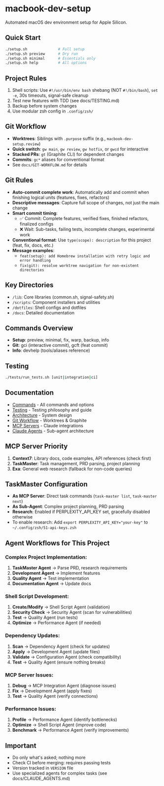 # macbook-dev-setup

Automated macOS dev environment setup for Apple Silicon.

## Quick Start
```bash
./setup.sh              # Full setup
./setup.sh preview      # Dry run
./setup.sh minimal      # Essentials only
./setup.sh help         # All options
```

## Project Rules
1. Shell scripts: Use `#!/usr/bin/env bash` shebang (NOT `#!/bin/bash`), `set -e`, 30s timeouts, signal-safe cleanup
2. Test new features with TDD (see docs/TESTING.md)
3. Backup before system changes
4. Use modular zsh config in `.config/zsh/`

## Git Workflow
- **Worktrees**: Siblings with `.purpose` suffix (e.g., `macbook-dev-setup.review`)
- **Quick switch**: `gw main`, `gw review`, `gw hotfix`, or `gwcd` for interactive
- **Stacked PRs**: `gt` (Graphite CLI) for dependent changes
- **Commits**: `gc*` aliases for conventional format
- See `docs/GIT-WORKFLOW.md` for details

## Git Rules
- **Auto-commit complete work**: Automatically add and commit when finishing logical units (features, fixes, refactors)
- **Descriptive messages**: Capture full scope of changes, not just the main change
- **Smart commit timing**: 
  - ✅ Commit: Complete features, verified fixes, finished refactors, finalized configs
  - ❌ Wait: Sub-tasks, failing tests, incomplete changes, experimental work
- **Conventional format**: Use `type(scope): description` for this project (feat, fix, docs, etc.)
- **Message examples**:
  - `feat(setup): add Homebrew installation with retry logic and error handling`
  - `fix(git): resolve worktree navigation for non-existent directories`

## Key Directories
- `/lib`: Core libraries (common.sh, signal-safety.sh)
- `/scripts`: Component installers and utilities
- `/dotfiles`: Shell configs and dotfiles
- `/docs`: Detailed documentation

## Commands Overview
- **Setup**: preview, minimal, fix, warp, backup, info
- **Git**: gci (interactive commit), gcft (feat commit)
- **Info**: devhelp (tools/aliases reference)

## Testing
```bash
./tests/run_tests.sh [unit|integration|ci]
```

## Documentation
- [Commands](docs/COMMANDS.md) - All commands and options
- [Testing](docs/TESTING.md) - Testing philosophy and guide
- [Architecture](docs/architecture.md) - System design
- [Git Workflow](docs/GIT-WORKFLOW.md) - Worktrees & Graphite
- [MCP Servers](docs/MCP_SERVERS.md) - Claude integrations
- [Claude Agents](docs/CLAUDE_AGENTS.md) - Sub-agent architecture

## MCP Server Priority
1. **Context7**: Library docs, code examples, API references (check first)
2. **TaskMaster**: Task management, PRD parsing, project planning
3. **Exa**: General web research (fallback for non-code queries)

## TaskMaster Configuration
- **As MCP Server**: Direct task commands (`task-master list`, `task-master next`)
- **As Sub-Agent**: Complex project planning, PRD parsing
- **Research**: Enabled if PERPLEXITY_API_KEY set, gracefully disabled otherwise
- To enable research: Add `export PERPLEXITY_API_KEY="your-key"` to `~/.config/zsh/51-api-keys.zsh`

## Agent Workflows for This Project

### Complex Project Implementation:
1. **TaskMaster Agent** → Parse PRD, research requirements
2. **Development Agent** → Implement features
3. **Quality Agent** → Test implementation
4. **Documentation Agent** → Update docs

### Shell Script Development:
1. **Create/Modify** → Shell Script Agent (validation)
2. **Security Check** → Security Agent (scan for vulnerabilities)  
3. **Test** → Quality Agent (run tests)
4. **Optimize** → Performance Agent (if needed)

### Dependency Updates:
1. **Scan** → Dependency Agent (check for updates)
2. **Apply** → Development Agent (update files)
3. **Validate** → Configuration Agent (check compatibility)
4. **Test** → Quality Agent (ensure nothing breaks)

### MCP Server Issues:
1. **Debug** → MCP Integration Agent (diagnose issues)
2. **Fix** → Development Agent (apply fixes)
3. **Test** → Quality Agent (verify connections)

### Performance Issues:
1. **Profile** → Performance Agent (identify bottlenecks)
2. **Optimize** → Shell Script Agent (improve code)
3. **Benchmark** → Performance Agent (verify improvements)

## Important
- Do only what's asked; nothing more
- Check CI before merging: requires passing tests
- Version tracked in `VERSION` file
- Use specialized agents for complex tasks (see docs/CLAUDE_AGENTS.md)